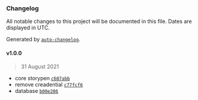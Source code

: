 ### Changelog

All notable changes to this project will be documented in this file. Dates are displayed in UTC.

Generated by [`auto-changelog`](https://github.com/CookPete/auto-changelog).

#### v1.0.0

> 31 August 2021

- core storypen [`c607abb`](https://github.com/storipen/backend/commit/c607abb7d2e4412fbc89fe600149e7fe26379c02)
- remove creadential [`c77fcf6`](https://github.com/storipen/backend/commit/c77fcf65712b48a246e56ac1c2f8fe5fa910c090)
- database [`b00e206`](https://github.com/storipen/backend/commit/b00e206bcc2500559eb81f9ab5f2f21fcb5feca3)
